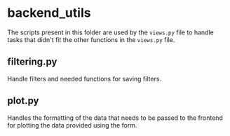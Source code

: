 # backend_utils

The scripts present in this folder are used by the `views.py` file to handle tasks that didn't fit the other functions in the `views.py` file.

## filtering.py

Handle filters and needed functions for saving filters.

## plot.py

Handles the formatting of the data that needs to be passed to the frontend for plotting the data provided using the form.
